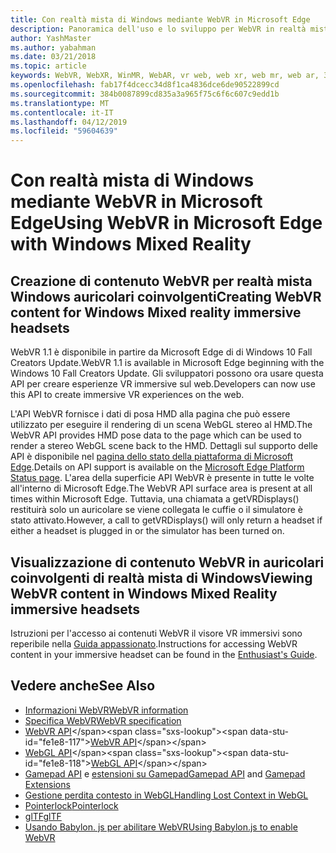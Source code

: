 ```yaml
---
title: Con realtà mista di Windows mediante WebVR in Microsoft Edge
description: Panoramica dell'uso e lo sviluppo per WebVR in realtà mista di Windows
author: YashMaster
ms.author: yabahman
ms.date: 03/21/2018
ms.topic: article
keywords: WebVR, WebXR, WinMR, WebAR, vr web, web xr, web mr, web ar, 360, 360 video, 360 video, 360 foto, 360 foto, contenuto 360, web coinvolgenti, immersiveweb, IW
ms.openlocfilehash: fab17f4dcecc34d8f1ca4836dce6de90522899cd
ms.sourcegitcommit: 384b0087899cd835a3a965f75c6f6c607c9edd1b
ms.translationtype: MT
ms.contentlocale: it-IT
ms.lasthandoff: 04/12/2019
ms.locfileid: "59604639"
---
```

# <a name="using-webvr-in-microsoft-edge-with-windows-mixed-reality"></a><span data-ttu-id="fe1e8-104">Con realtà mista di Windows mediante WebVR in Microsoft Edge</span><span class="sxs-lookup"><span data-stu-id="fe1e8-104">Using WebVR in Microsoft Edge with Windows Mixed Reality</span></span>

## <a name="creating-webvr-content-for-windows-mixed-reality-immersive-headsets"></a><span data-ttu-id="fe1e8-105">Creazione di contenuto WebVR per realtà mista Windows auricolari coinvolgenti</span><span class="sxs-lookup"><span data-stu-id="fe1e8-105">Creating WebVR content for Windows Mixed reality immersive headsets</span></span>

<span data-ttu-id="fe1e8-106">WebVR 1.1 è disponibile in partire da Microsoft Edge di di Windows 10 Fall Creators Update.</span><span class="sxs-lookup"><span data-stu-id="fe1e8-106">WebVR 1.1 is available in Microsoft Edge beginning with the Windows 10 Fall Creators Update.</span></span> <span data-ttu-id="fe1e8-107">Gli sviluppatori possono ora usare questa API per creare esperienze VR immersive sul web.</span><span class="sxs-lookup"><span data-stu-id="fe1e8-107">Developers can now use this API to create immersive VR experiences on the web.</span></span>

<span data-ttu-id="fe1e8-108">L'API WebVR fornisce i dati di posa HMD alla pagina che può essere utilizzato per eseguire il rendering di un scena WebGL stereo al HMD.</span><span class="sxs-lookup"><span data-stu-id="fe1e8-108">The WebVR API provides HMD pose data to the page which can be used to render a stereo WebGL scene back to the HMD.</span></span> <span data-ttu-id="fe1e8-109">Dettagli sul supporto delle API è disponibile nel [pagina dello stato della piattaforma di Microsoft Edge](https://developer.microsoft.com/microsoft-edge/platform/status/webvr/).</span><span class="sxs-lookup"><span data-stu-id="fe1e8-109">Details on API support is available on the [Microsoft Edge Platform Status page](https://developer.microsoft.com/microsoft-edge/platform/status/webvr/).</span></span> <span data-ttu-id="fe1e8-110">L'area della superficie API WebVR è presente in tutte le volte all'interno di Microsoft Edge.</span><span class="sxs-lookup"><span data-stu-id="fe1e8-110">The WebVR API surface area is present at all times within Microsoft Edge.</span></span> <span data-ttu-id="fe1e8-111">Tuttavia, una chiamata a getVRDisplays() restituirà solo un auricolare se viene collegata le cuffie o il simulatore è stato attivato.</span><span class="sxs-lookup"><span data-stu-id="fe1e8-111">However, a call to getVRDisplays() will only return a headset if either a headset is plugged in or the simulator has been turned on.</span></span>

## <a name="viewing-webvr-content-in-windows-mixed-reality-immersive-headsets"></a><span data-ttu-id="fe1e8-112">Visualizzazione di contenuto WebVR in auricolari coinvolgenti di realtà mista di Windows</span><span class="sxs-lookup"><span data-stu-id="fe1e8-112">Viewing WebVR content in Windows Mixed Reality immersive headsets</span></span>

<span data-ttu-id="fe1e8-113">Istruzioni per l'accesso ai contenuti WebVR il visore VR immersivi sono reperibile nella [Guida appassionato](https://docs.microsoft.com/windows/mixed-reality/enthusiast-guide/webvr).</span><span class="sxs-lookup"><span data-stu-id="fe1e8-113">Instructions for accessing WebVR content in your immersive headset can be found in the [Enthusiast's Guide](https://docs.microsoft.com/windows/mixed-reality/enthusiast-guide/webvr).</span></span>

## <a name="see-also"></a><span data-ttu-id="fe1e8-114">Vedere anche</span><span class="sxs-lookup"><span data-stu-id="fe1e8-114">See Also</span></span>
* [<span data-ttu-id="fe1e8-115">Informazioni WebVR</span><span class="sxs-lookup"><span data-stu-id="fe1e8-115">WebVR information</span></span>](http://webvr.info)
* [<span data-ttu-id="fe1e8-116">Specifica WebVR</span><span class="sxs-lookup"><span data-stu-id="fe1e8-116">WebVR specification</span></span>](https://w3c.github.io/webvr/)
* <span data-ttu-id="fe1e8-117">[WebVR API](https://msdn.microsoft.com/library/mt806281(v=vs.85).aspx)</span><span class="sxs-lookup"><span data-stu-id="fe1e8-117">[WebVR API](https://msdn.microsoft.com/library/mt806281(v=vs.85).aspx)</span></span>
* <span data-ttu-id="fe1e8-118">[WebGL API](https://msdn.microsoft.com/library/bg182648(v=vs.85).aspx)</span><span class="sxs-lookup"><span data-stu-id="fe1e8-118">[WebGL API](https://msdn.microsoft.com/library/bg182648(v=vs.85).aspx)</span></span>
* <span data-ttu-id="fe1e8-119">[Gamepad API](https://msdn.microsoft.com/library/dn743630(v=vs.85).aspx) e [estensioni su Gamepad](https://w3c.github.io/gamepad/extensions.html)</span><span class="sxs-lookup"><span data-stu-id="fe1e8-119">[Gamepad API](https://msdn.microsoft.com/library/dn743630(v=vs.85).aspx) and [Gamepad Extensions](https://w3c.github.io/gamepad/extensions.html)</span></span>
* [<span data-ttu-id="fe1e8-120">Gestione perdita contesto in WebGL</span><span class="sxs-lookup"><span data-stu-id="fe1e8-120">Handling Lost Context in WebGL</span></span>](https://www.khronos.org/webgl/wiki/HandlingContextLost)
* [<span data-ttu-id="fe1e8-121">Pointerlock</span><span class="sxs-lookup"><span data-stu-id="fe1e8-121">Pointerlock</span></span>](http://www.w3.org/TR/pointerlock/)
* [<span data-ttu-id="fe1e8-122">glTF</span><span class="sxs-lookup"><span data-stu-id="fe1e8-122">glTF</span></span>](https://www.khronos.org/gltf)
* [<span data-ttu-id="fe1e8-123">Usando Babylon. js per abilitare WebVR</span><span class="sxs-lookup"><span data-stu-id="fe1e8-123">Using Babylon.js to enable WebVR</span></span>](https://docs.microsoft.com/windows/uwp/get-started/adding-webvr-to-a-babylonjs-game)

